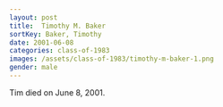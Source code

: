 ```yaml
---
layout: post
title:  Timothy M. Baker
sortKey: Baker, Timothy
date: 2001-06-08
categories: class-of-1983
images: /assets/class-of-1983/timothy-m-baker-1.png
gender: male
---
```

Tim died on June 8, 2001.
